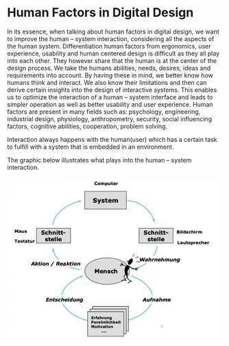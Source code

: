 # Human Factors in Digital Design

In its essence, when talking about human factors in digital design, we want to improve the human – system interaction, considering all the aspects of the human system. Differentiation human factors from ergonomics, user experience, usability and human centered design is difficult as they all play into each other. They however share that the human is at the center of the design process. We take the humans abilities, needs, desires, ideas and requirements into account. By having these in mind, we better know how humans think and interact. We also know their limitations and then can derive certain insights into the design of interactive systems. This enables us to optimize the interaction of a human – system interface and leads to simpler operation as well as better usability and user experience.
Human factors are present in many fields such as: psychology, engineering, industrial design, physiology, anthropometry, security, social influencing factors, cognitive abilities, cooperation, problem solving.

Interaction always happens with the human(user) which has a certain task to fulfill with a system that is embedded in an environment.

The graphic below illustrates what plays into the human – system interaction.

![Human system interaction](./images/human-system-interaction.jpg)